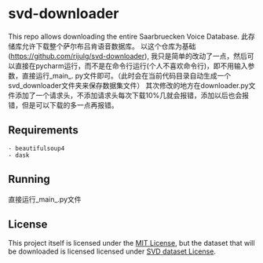 # svd-downloader

This repo allows downloading the entire Saarbruecken Voice Database.
此存储库允许下载整个萨尔布吕肯语音数据库。
以这个仓库为基础 (https://github.com/rijulg/svd-downloader), 
我只是简单的改动了一点，然后可以直接在pycharm运行，而不是在命令行运行(个人不喜欢命令行)，即不用输入参数，直接运行_main_.
py文件即可。（此时会在当前代码目录自动生成一个svd_downloader文件夹来保存数据集文件）
其次修改的地方在downloader.py文件添加了一个请求头，不添加请求头每次下载10%几就会报错，添加以后也会报错，但是可以下载的多一点再报错。
## Requirements

    - beautifulsoup4
    - dask

## Running
直接运行_main_.py文件


## License

This project itself is licensed under the [MIT License](./LICENSE), but the dataset that will be downloaded is licensed licensed under [SVD dataset License](LICENSE).
